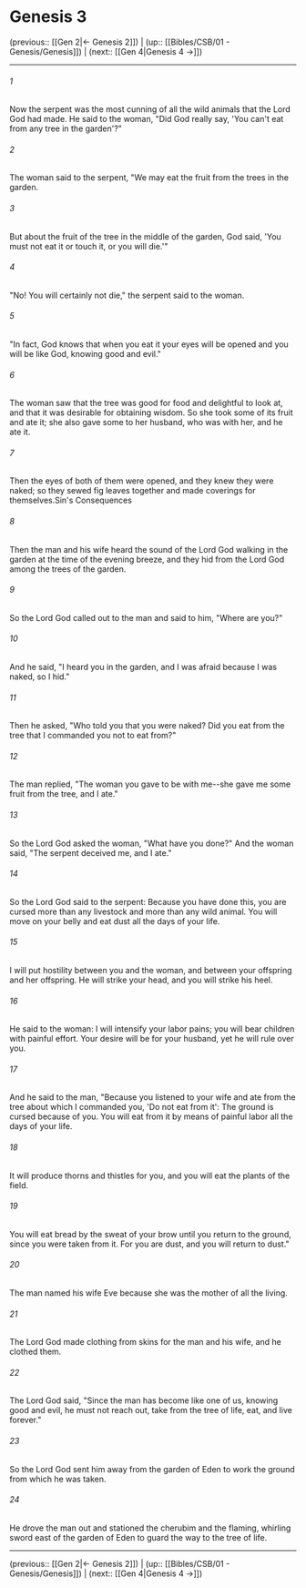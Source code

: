 # Genesis 3

(previous:: [[Gen 2|← Genesis 2]]) | (up:: [[Bibles/CSB/01 - Genesis/Genesis]]) | (next:: [[Gen 4|Genesis 4 →]])

***


###### 1 
Now the serpent was the most cunning of all the wild animals that the Lord God had made. He said to the woman, "Did God really say, 'You can't eat from any tree in the garden'?" 

###### 2 
The woman said to the serpent, "We may eat the fruit from the trees in the garden. 

###### 3 
But about the fruit of the tree in the middle of the garden, God said, 'You must not eat it or touch it, or you will die.'" 

###### 4 
"No! You will certainly not die," the serpent said to the woman. 

###### 5 
"In fact, God knows that when you eat it your eyes will be opened and you will be like God, knowing good and evil." 

###### 6 
The woman saw that the tree was good for food and delightful to look at, and that it was desirable for obtaining wisdom. So she took some of its fruit and ate it; she also gave some to her husband, who was with her, and he ate it. 

###### 7 
Then the eyes of both of them were opened, and they knew they were naked; so they sewed fig leaves together and made coverings for themselves.Sin's Consequences 

###### 8 
Then the man and his wife heard the sound of the Lord God walking in the garden at the time of the evening breeze, and they hid from the Lord God among the trees of the garden. 

###### 9 
So the Lord God called out to the man and said to him, "Where are you?" 

###### 10 
And he said, "I heard you in the garden, and I was afraid because I was naked, so I hid." 

###### 11 
Then he asked, "Who told you that you were naked? Did you eat from the tree that I commanded you not to eat from?" 

###### 12 
The man replied, "The woman you gave to be with me--she gave me some fruit from the tree, and I ate." 

###### 13 
So the Lord God asked the woman, "What have you done?" And the woman said, "The serpent deceived me, and I ate." 

###### 14 
So the Lord God said to the serpent: Because you have done this, you are cursed more than any livestock and more than any wild animal. You will move on your belly and eat dust all the days of your life. 

###### 15 
I will put hostility between you and the woman, and between your offspring and her offspring. He will strike your head, and you will strike his heel. 

###### 16 
He said to the woman: I will intensify your labor pains; you will bear children with painful effort. Your desire will be for your husband, yet he will rule over you. 

###### 17 
And he said to the man, "Because you listened to your wife and ate from the tree about which I commanded you, 'Do not eat from it': The ground is cursed because of you. You will eat from it by means of painful labor all the days of your life. 

###### 18 
It will produce thorns and thistles for you, and you will eat the plants of the field. 

###### 19 
You will eat bread by the sweat of your brow until you return to the ground, since you were taken from it. For you are dust, and you will return to dust." 

###### 20 
The man named his wife Eve because she was the mother of all the living. 

###### 21 
The Lord God made clothing from skins for the man and his wife, and he clothed them. 

###### 22 
The Lord God said, "Since the man has become like one of us, knowing good and evil, he must not reach out, take from the tree of life, eat, and live forever." 

###### 23 
So the Lord God sent him away from the garden of Eden to work the ground from which he was taken. 

###### 24 
He drove the man out and stationed the cherubim and the flaming, whirling sword east of the garden of Eden to guard the way to the tree of life.

***

(previous:: [[Gen 2|← Genesis 2]]) | (up:: [[Bibles/CSB/01 - Genesis/Genesis]]) | (next:: [[Gen 4|Genesis 4 →]])
